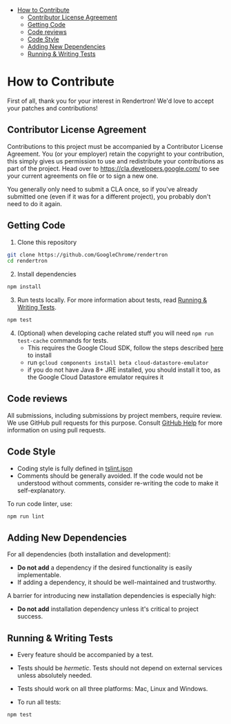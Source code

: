 <!-- gen:toc -->

- [How to Contribute](#how-to-contribute)
  - [Contributor License Agreement](#contributor-license-agreement)
  - [Getting Code](#getting-code)
  - [Code reviews](#code-reviews)
  - [Code Style](#code-style)
  - [Adding New Dependencies](#adding-new-dependencies)
  - [Running & Writing Tests](#running--writing-tests)
  <!-- gen:stop -->

# How to Contribute

First of all, thank you for your interest in Rendertron!
We'd love to accept your patches and contributions!

## Contributor License Agreement

Contributions to this project must be accompanied by a Contributor License
Agreement. You (or your employer) retain the copyright to your contribution,
this simply gives us permission to use and redistribute your contributions as
part of the project. Head over to <https://cla.developers.google.com/> to see
your current agreements on file or to sign a new one.

You generally only need to submit a CLA once, so if you've already submitted one
(even if it was for a different project), you probably don't need to do it
again.

## Getting Code

1. Clone this repository

```bash
git clone https://github.com/GoogleChrome/rendertron
cd rendertron
```

2. Install dependencies

```bash
npm install
```

3. Run tests locally. For more information about tests, read [Running & Writing Tests](#running--writing-tests).

```bash
npm test
```

4. (Optional) when developing cache related stuff you will need `npm run test-cache` commands for tests.
   - This requires the Google Cloud SDK, follow the steps described [here](https://cloud.google.com/sdk/docs/#install_the_latest_cloud_tools_version_cloudsdk_current_version) to install
   - run `gcloud components install beta cloud-datastore-emulator`
   - if you do not have Java 8+ JRE installed, you should install it too, as the Google Cloud Datastore emulator requires it

## Code reviews

All submissions, including submissions by project members, require review. We
use GitHub pull requests for this purpose. Consult
[GitHub Help](https://help.github.com/articles/about-pull-requests/) for more
information on using pull requests.

## Code Style

- Coding style is fully defined in [tslint.json](https://github.com/GoogleChrome/rendertron/blob/master/tslint.json)
- Comments should be generally avoided. If the code would not be understood without comments, consider re-writing the code to make it self-explanatory.

To run code linter, use:

```bash
npm run lint
```

## Adding New Dependencies

For all dependencies (both installation and development):

- **Do not add** a dependency if the desired functionality is easily implementable.
- If adding a dependency, it should be well-maintained and trustworthy.

A barrier for introducing new installation dependencies is especially high:

- **Do not add** installation dependency unless it's critical to project success.

## Running & Writing Tests

- Every feature should be accompanied by a test.
- Tests should be _hermetic_. Tests should not depend on external services unless absolutely needed.
- Tests should work on all three platforms: Mac, Linux and Windows.

- To run all tests:

```bash
npm test
```
